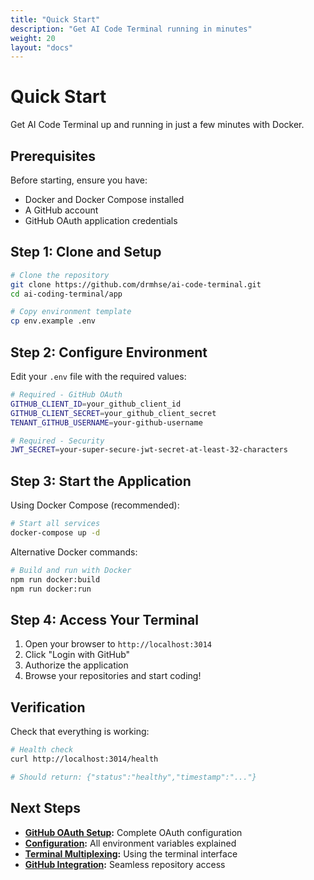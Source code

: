 ```yaml
---
title: "Quick Start"
description: "Get AI Code Terminal running in minutes"
weight: 20
layout: "docs"
---
```


# Quick Start

Get AI Code Terminal up and running in just a few minutes with Docker.

## Prerequisites

Before starting, ensure you have:
- Docker and Docker Compose installed
- A GitHub account
- GitHub OAuth application credentials

## Step 1: Clone and Setup

```bash
# Clone the repository
git clone https://github.com/drmhse/ai-code-terminal.git
cd ai-coding-terminal/app

# Copy environment template
cp env.example .env
```

## Step 2: Configure Environment

Edit your `.env` file with the required values:

```bash
# Required - GitHub OAuth
GITHUB_CLIENT_ID=your_github_client_id
GITHUB_CLIENT_SECRET=your_github_client_secret
TENANT_GITHUB_USERNAME=your-github-username

# Required - Security
JWT_SECRET=your-super-secure-jwt-secret-at-least-32-characters
```

## Step 3: Start the Application

Using Docker Compose (recommended):

```bash
# Start all services
docker-compose up -d
```

Alternative Docker commands:

```bash
# Build and run with Docker
npm run docker:build
npm run docker:run
```

## Step 4: Access Your Terminal

1. Open your browser to `http://localhost:3014`
2. Click "Login with GitHub"
3. Authorize the application
4. Browse your repositories and start coding!

## Verification

Check that everything is working:

```bash
# Health check
curl http://localhost:3014/health

# Should return: {"status":"healthy","timestamp":"..."}
```

## Next Steps

- **[GitHub OAuth Setup](/docs/getting-started/github-oauth/):** Complete OAuth configuration
- **[Configuration](/docs/getting-started/configuration/):** All environment variables explained
- **[Terminal Multiplexing](/docs/core-features/terminal-multiplexing/):** Using the terminal interface
- **[GitHub Integration](/docs/core-features/github-integration/):** Seamless repository access